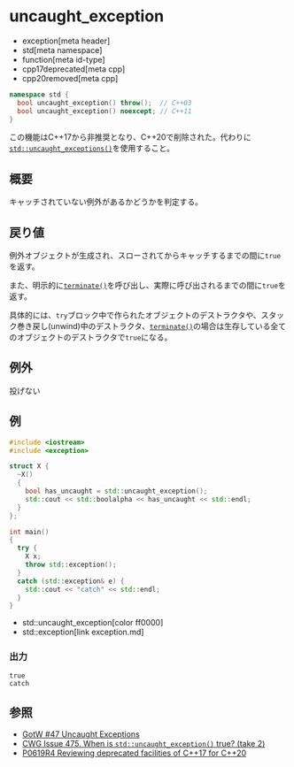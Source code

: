 # uncaught_exception
* exception[meta header]
* std[meta namespace]
* function[meta id-type]
* cpp17deprecated[meta cpp]
* cpp20removed[meta cpp]

```cpp
namespace std {
  bool uncaught_exception() throw();  // C++03
  bool uncaught_exception() noexcept; // C++11
}
```

この機能はC++17から非推奨となり、C++20で削除された。代わりに[`std::uncaught_exceptions()`](/reference/exception/uncaught_exceptions.md)を使用すること。

## 概要
キャッチされていない例外があるかどうかを判定する。


## 戻り値
例外オブジェクトが生成され、スローされてからキャッチするまでの間に`true`を返す。

また、明示的に[`terminate()`](/reference/exception/terminate.md)を呼び出し、実際に呼び出されるまでの間に`true`を返す。

具体的には、`try`ブロック中で作られたオブジェクトのデストラクタや、スタック巻き戻し(unwind)中のデストラクタ、[`terminate()`](/reference/exception/terminate.md)の場合は生存している全てのオブジェクトのデストラクタで`true`になる。


## 例外
投げない


## 例
```cpp example
#include <iostream>
#include <exception>

struct X {
  ~X()
  {
    bool has_uncaught = std::uncaught_exception();
    std::cout << std::boolalpha << has_uncaught << std::endl;
  }
};

int main()
{
  try {
    X x;
    throw std::exception();
  }
  catch (std::exception& e) {
    std::cout << "catch" << std::endl;
  }
}
```
* std::uncaught_exception[color ff0000]
* std::exception[link exception.md]

### 出力
```
true
catch
```

## 参照
- [GotW #47 Uncaught Exceptions](http://www.gotw.ca/gotw/047.htm)
- [CWG Issue 475. When is `std::uncaught_exception()` true? (take 2)](http://www.open-std.org/jtc1/sc22/wg21/docs/cwg_defects.html#475)
- [P0619R4 Reviewing deprecated facilities of C++17 for C++20](http://www.open-std.org/jtc1/sc22/wg21/docs/papers/2018/p0619r4.html)
